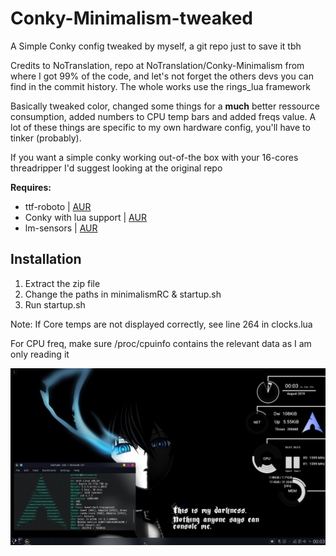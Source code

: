 # Conky-Minimalism-tweaked
A Simple Conky config tweaked by myself, a git repo just to save it tbh

Credits to NoTranslation, repo at NoTranslation/Conky-Minimalism from where I got 99% of the code, and let's not forget the others devs you can find in the commit history.
The whole works use the rings\_lua framework

Basically tweaked color, changed some things for a **much** better ressource consumption, added numbers to CPU temp bars and added freqs value. A lot of these things are specific to my own hardware config, you'll have to tinker (probably).


If you want a simple conky working out-of-the box with your 16-cores threadripper I'd suggest looking at the original repo



**Requires:**
* ttf-roboto  |  [AUR](https://www.archlinux.org/packages/community/any/ttf-roboto/)
* Conky with lua support | [AUR](https://aur.archlinux.org/packages/conky-lua/)
* lm-sensors | [AUR](https://www.archlinux.org/packages/?name=lm_sensors)

## Installation
1. Extract the zip file
2. Change the paths in minimalismRC & startup.sh
3. Run startup.sh

Note: If Core temps are not displayed correctly, see line 264 in clocks.lua

For CPU freq, make sure /proc/cpuinfo contains the relevant data as I am only reading it

![](./example.png)



